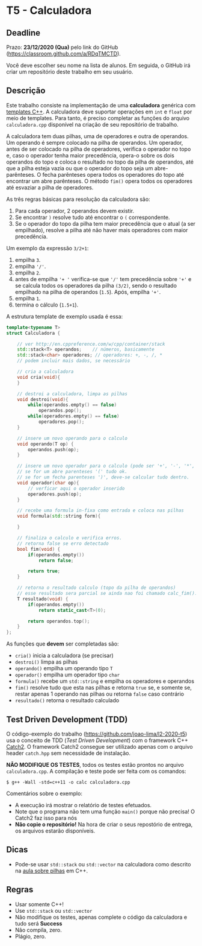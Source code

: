 
# T5 - Calculadora 

## Deadline

Prazo: **23/12/2020 (Qua)** pelo link do GitHub (https://classroom.github.com/a/RDqTMCTD).

Você deve escolher seu nome na lista de alunos. Em seguida, o GitHub irá criar um repositório deste trabalho em seu usuário.

## Descrição

Este trabalho consiste na implementação de uma **calculadora** genérica com [templates C++](../../aulas/introducao_cxx#templates). 
A calculadora deve suportar operações em `int` e `float` por meio de templates. Para tanto, é preciso completar as funções do arquivo `calculadora.cpp` disponível na criação de seu repositório de trabalho.

A calculadora tem duas pilhas, uma de operadores e outra de
operandos. Um operando é sempre colocado na pilha de operandos. Um
operador, antes de ser colocado na pilha de operadores, verifica o
operador no topo e, caso o operador tenha maior precedência, opera-o
sobre os dois operandos do topo e coloca o resultado no topo da pilha
de operandos, até que a pilha esteja vazia ou que o operador do topo
seja um abre-parênteses. O fecha parênteses opera todos os operadores
do topo até encontrar um abre parênteses. O método `fim()` opera todos
os operadores até esvaziar a pilha de operadores.


As três regras básicas para resolução da calculadora são:
1. Para cada operador, 2 operandos devem existir.
2. Se encontrar `)` resolve tudo até encontrar o `(` correspondente.
3. Se o operador do topo da pilha tem maior precedência que o atual (a
   ser empilhado), resolve a pilha até não haver mais operadores com
   maior precedência.

Um exemplo da expressão `3/2+1`:
1. empilha `3`.
2. empilha `'/'`.
3. empilha `2`.
4. antes de empilha `'+ '` verifica-se que `'/'` tem precedência sobre `'+'`
   e se calcula todos os operadores da pilha `(3/2)`, sendo o resultado
   empilhado na pilha de operandos (`1.5`). Após, empilha `'+'`.
5. empilha `1`.
6. termina o cálculo (`1.5+1`).

A estrutura template de exemplo usada é essa:
```C++
template<typename T>
struct Calculadora {

    // ver http://en.cppreference.com/w/cpp/container/stack
    std::stack<T> operandos;    // números, basicamente
    std::stack<char> operadores; // operadores: +, -, /, *
    // podem incluir mais dados, se necessário

    // cria a calculadora
    void cria(void){
    }

    // destroi a calculadora, limpa as pilhas
    void destroi(void){
        while(operandos.empty() == false)
            operandos.pop();
        while(operadores.empty() == false)
            operadores.pop();
    }

    // insere um novo operando para o calculo
    void operando(T op) {
        operandos.push(op);
    }

    // insere um novo operador para o calculo (pode ser '+', '-', '*', '/', '**')
    // se for um abre parenteses '(' tudo ok. 
    // se for um fecha parenteses ')', deve-se calcular tudo dentro.
    void operador(char op){
        // verficar aqui o operador inserido
        operadores.push(op);
    }

    // recebe uma formula in-fixa como entrada e coloca nas pilhas
    void formula(std::string form){

    }

    // finaliza o calculo e verifica erros.
    // retorna false se erro detectado
    bool fim(void) {
        if(operandos.empty())
            return false;

        return true;
    }

    // retorna o resultado calculo (topo da pilha de operandos)
    // esse resultado sera parcial se ainda nao foi chamado calc_fim().
    T resultado(void) {
        if(operandos.empty())
            return static_cast<T>(0);

        return operandos.top();
    }
};
```

As funções que **devem** ser completadas são:
- `cria()` inicia a calculadora (se precisar)
- `destroi()` limpa as pilhas 
- `operando()` empilha um operando tipo `T` 
- `operador()` empilha um operador tipo `char`
- `formula()` recebe um `std::string` e empilha os operadores e operandos 
- `fim()` resolve tudo que esta nas pilhas e retorna `true` se, e somente se, restar apenas 1 operando nas pilhas ou retorna `false` caso contrário
- `resultado()` retorna o resultado calculado

## Test Driven Development (TDD)

O código-exemplo do trabalho (https://github.com/joao-lima/l2-2020-t5) usa o conceito de TDD (*Test Driven Development*) com o framework C++ [Catch2](https://github.com/catchorg/Catch2/tree/v2.x).
O framework Catch2 consegue ser utilizado apenas com o arquivo header `catch.hpp` sem necessidade de instalação.

**NÃO MODIFIQUE OS TESTES**, todos os testes estão prontos no arquivo `calculadora.cpp`. A compilação e teste pode ser feita com os comandos:
```
$ g++ -Wall -std=c++11 -o calc calculadora.cpp 
```

Comentários sobre o exemplo:
- A execução irá mostrar o relatório de testes efetuados.
- Note que o programa não tem uma função `main()` porque não precisa! O Catch2 faz isso para nós
- **Não copie o repositório!** Na hora de criar o seus repostório de entrega, os arquivos estarão disponíveis.

## Dicas
- Pode-se usar `std::stack` ou `std::vector` na calculadora como descrito na  [aula sobre pilhas](../../aulas/06_listas) em C++.


## Regras
- Usar somente C++!
- Use `std::stack` ou `std::vector`
- Não modifique os testes, apenas complete o código da calculadora e tudo será **Success**
- Não compila, zero.
- Plágio, zero.